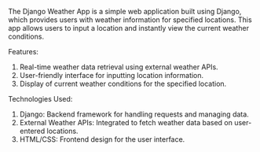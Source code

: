 The Django Weather App is a simple web application built using Django, which provides users with weather information for specified locations. This app allows users to input a location and instantly view the current weather conditions.

Features:
1. Real-time weather data retrieval using external weather APIs.
2. User-friendly interface for inputting location information.
3. Display of current weather conditions for the specified location.

Technologies Used:
1. Django: Backend framework for handling requests and managing data.
2. External Weather APIs: Integrated to fetch weather data based on user-entered locations.
3. HTML/CSS: Frontend design for the user interface.
